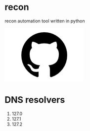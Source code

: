 # recon

recon automation tool written in python

![icon](githubicon.png)


<h1> DNS resolvers </h1>

  <ol>
  <li> 127.0 </li>
  <li> 127.1 </li>
  <li> 127.2 </li>
  </ol>
